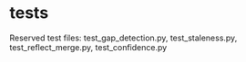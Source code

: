 # tests

Reserved test files: test_gap_detection.py, test_staleness.py, test_reflect_merge.py, test_confidence.py
